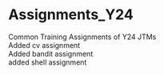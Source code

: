 # Assignments_Y24
Common Training Assignments of Y24 JTMs<br>
Added cv assignment <br>
Added bandit assignment<br>
added shell assignment

